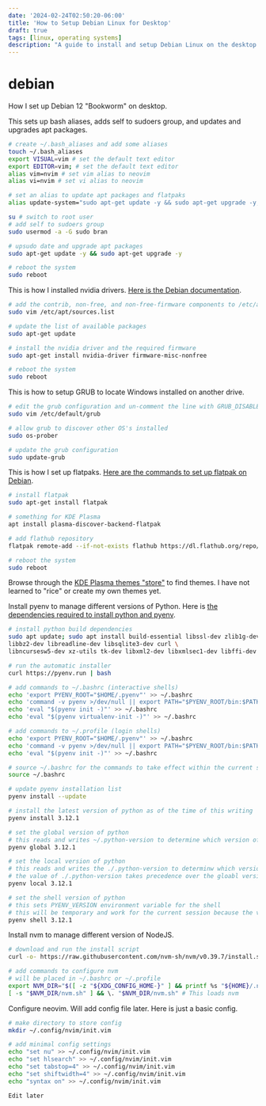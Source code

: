 ```yaml
---
date: '2024-02-24T02:50:20-06:00'
title: 'How to Setup Debian Linux for Desktop'
draft: true
tags: [linux, operating systems]
description: "A guide to install and setup Debian Linux on the desktop."
---
```


# debian
How I set up Debian 12 "Bookworm" on desktop.

This sets up bash aliases, adds self to sudoers group, and updates and upgrades apt packages.
```bash
# create ~/.bash_aliases and add some aliases
touch ~/.bash_aliases
export VISUAL=vim # set the default text editor
export EDITOR=vim; # set the default text editor
alias vim=nvim # set vim alias to neovim
alias vi=nvim # set vi alias to neovim

# set an alias to update apt packages and flatpaks
alias update-system="sudo apt-get update -y && sudo apt-get upgrade -y; flatpak update; sudo apt-get dist-upgrade; sudo apt autoremove -y;"

su # switch to root user
# add self to sudoers group
sudo usermod -a -G sudo bran

# upsudo date and upgrade apt packages
sudo apt-get update -y && sudo apt-get upgrade -y

# reboot the system
sudo reboot
```

This is how I installed nvidia drivers. [Here is the Debian documentation](https://wiki.debian.org/NvidiaGraphicsDrivers).
```bash
# add the contrib, non-free, and non-free-firmware components to /etc/apt/sources.list
sudo vim /etc/apt/sources.list

# update the list of available packages
sudo apt-get update

# install the nvidia driver and the required firmware
sudo apt-get install nvidia-driver firmware-misc-nonfree

# reboot the system
sudo reboot
```

This is how to setup GRUB to locate Windows installed on another drive.
```bash
# edit the grub configuration and un-comment the line with GRUB_DISABLE_OS_PROBER=false
sudo vim /etc/default/grub

# allow grub to discover other OS's installed
sudo os-prober 

# update the grub configuration
sudo update-grub
```

This is how I set up flatpaks. [Here are the commands to set up flatpak on Debian](https://flatpak.org/setup/Debian).
```bash
# install flatpak
sudo apt-get install flatpak

# something for KDE Plasma
apt install plasma-discover-backend-flatpak

# add flathub repository
flatpak remote-add --if-not-exists flathub https://dl.flathub.org/repo/flathub.flatpakrepo 

# reboot the system
sudo reboot
```

Browse through the [KDE Plasma themes "store"](https://store.kde.org) to find themes. I have not learned to "rice" or create my own themes yet.  


Install pyenv to manage different versions of Python. Here is [the dependencies required to install python and pyenv](https://github.com/pyenv/pyenv/wiki#suggested-build-environment).
```bash
# install python build dependencies
sudo apt update; sudo apt install build-essential libssl-dev zlib1g-dev \
libbz2-dev libreadline-dev libsqlite3-dev curl \
libncursesw5-dev xz-utils tk-dev libxml2-dev libxmlsec1-dev libffi-dev liblzma-dev

# run the automatic installer
curl https://pyenv.run | bash

# add commands to ~/.bashrc (interactive shells)
echo 'export PYENV_ROOT="$HOME/.pyenv"' >> ~/.bashrc
echo 'command -v pyenv >/dev/null || export PATH="$PYENV_ROOT/bin:$PATH"' >> ~/.bashrc
echo 'eval "$(pyenv init -)"' >> ~/.bashrc
echo 'eval "$(pyenv virtualenv-init -)"' >> ~/.bashrc

# add commands to ~/.profile (login shells)
echo 'export PYENV_ROOT="$HOME/.pyenv"' >> ~/.bashrc
echo 'command -v pyenv >/dev/null || export PATH="$PYENV_ROOT/bin:$PATH"' >> ~/.bashrc
echo 'eval "$(pyenv init -)"' >> ~/.bashrc

# source ~/.bashrc for the commands to take effect within the current session
source ~/.bashrc

# update pyenv installation list
pyenv install --update

# install the latest version of python as of the time of this writing
pyenv install 3.12.1

# set the global version of python
# this reads and writes ~/.python-version to determine which version of python to use
pyenv global 3.12.1

# set the local version of python
# this reads and writes the ./.python-version to determinw which version of python to use within the current directory
# the value of ./.python-version takes precedence over the gloabl version that is set
pyenv local 3.12.1

# set the shell version of python
# this sets PYENV_VERSION environment variable for the shell
# this will be temporary and work for the current session because the value is not persisted
pyenv shell 3.12.1
```

Install nvm to manage different version of NodeJS.
```bash
# download and run the install script
curl -o- https://raw.githubusercontent.com/nvm-sh/nvm/v0.39.7/install.sh | bash

# add commands to configure nvm
# will be placed in ~/.bashrc or ~/.profile
export NVM_DIR="$([ -z "${XDG_CONFIG_HOME-}" ] && printf %s "${HOME}/.nvm" || printf %s "${XDG_CONFIG_HOME}/nvm")"
[ -s "$NVM_DIR/nvm.sh" ] && \. "$NVM_DIR/nvm.sh" # This loads nvm
```
Configure neovim. Will add config file later. Here is just a basic config.
```bash
# make directory to store config
mkdir ~/.config/nvim/init.vim

# add minimal config settings
echo "set nu" >> ~/.config/nvim/init.vim
echo "set hlsearch" >> ~/.config/nvim/init.vim
echo "set tabstop=4" >> ~/.config/nvim/init.vim
echo "set shiftwidth=4" >> ~/.config/nvim/init.vim
echo "syntax on" >> ~/.config/nvim/init.vim

Edit later